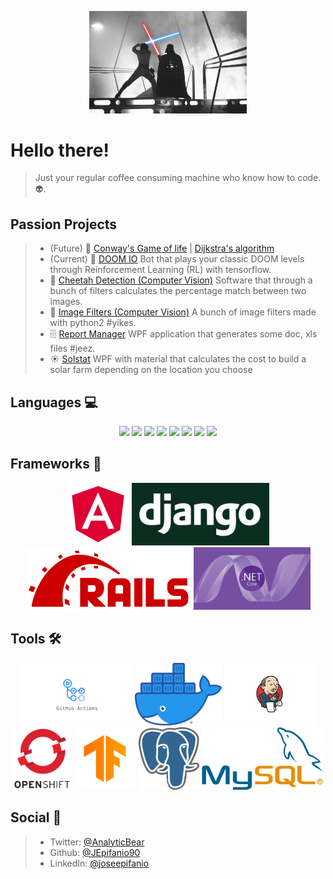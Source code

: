 <p align="center">
  <img src="https://raw.githubusercontent.com/JEpifanio90/JEpifanio90/master/assets/vader.jpg" alt="Darth Vader VS Luke" width="50%" height="50%">
</p>

# Hello there!
> Just your regular coffee consuming machine who know how to code. 👽.  


## Passion Projects
> * (Future) 👾 [Conway's Game of life](https://en.wikipedia.org/wiki/Conway%27s_Game_of_Life) | [Dijkstra's algorithm](https://en.wikipedia.org/wiki/Dijkstra%27s_algorithm)
> * (Current) 👹 [DOOM IO](https://github.com/JEpifanio90/DOOM-IO)
> Bot that plays your classic DOOM levels through Reinforcement Learning (RL) with tensorflow.  
> * 🐆 [Cheetah Detection (Computer Vision)](https://github.com/JEpifanio90/CheetahDetection)
> Software that through a bunch of filters calculates the percentage match between two images.  
> * 📸 [Image Filters (Computer Vision)](https://github.com/JEpifanio90/LabVision-Python)
> A bunch of image filters made with python2 #yikes.  
> * 🗄 [Report Manager](https://github.com/JEpifanio90/reportManager)
> WPF application that generates some doc, xls files #jeez.  
> * ☀️ [Solstat](https://github.com/JEpifanio90/SolstatProjectUI)
> WPF with material that calculates the cost to build a solar farm depending on the location you choose

## Languages 💻
<p align="center">
  <img src="https://cdn.jsdelivr.net/npm/programming-languages-logos/src/python/python.png" height="100">
  <img src="https://cdn.jsdelivr.net/npm/programming-languages-logos/src/ruby/ruby.png" height="100">
  <img src="https://cdn.jsdelivr.net/npm/programming-languages-logos/src/typescript/typescript.png" height="100">
  <img src="https://cdn.jsdelivr.net/npm/programming-languages-logos/src/csharp/csharp.png" height="100">
  <img src="https://cdn.jsdelivr.net/npm/programming-languages-logos/src/cpp/cpp.png" height="100">
  <img src="https://cdn.jsdelivr.net/npm/programming-languages-logos/src/java/java.png" height="100">
  <img src="https://cdn.jsdelivr.net/npm/programming-languages-logos/src/swift/swift.png" height="100">
  <img src="https://cdn.jsdelivr.net/npm/programming-languages-logos/src/javascript/javascript.png" height="100">
</p>


## Frameworks 🧰 
<p align="center">
  <img src="https://raw.githubusercontent.com/JEpifanio90/JEpifanio90/master/assets/angular.png" height="100">
  <img src="https://raw.githubusercontent.com/JEpifanio90/JEpifanio90/master/assets/django.png" height="100">
  <img src="https://raw.githubusercontent.com/JEpifanio90/JEpifanio90/master/assets/rails.png" height="100">
  <img src="https://raw.githubusercontent.com/JEpifanio90/JEpifanio90/master/assets/netcore.jpg" height="100">
</p>

## Tools 🛠
<p align="center">
  <img src="https://raw.githubusercontent.com/JEpifanio90/JEpifanio90/master/assets/gh%20actions.jpg" height="100">
  <img src="https://raw.githubusercontent.com/JEpifanio90/JEpifanio90/master/assets/docker.png" height="100">
  <img src="https://raw.githubusercontent.com/JEpifanio90/JEpifanio90/master/assets/jenkins.png" height="100">
  <img src="https://raw.githubusercontent.com/JEpifanio90/JEpifanio90/d622d72f958d33ecb530a99ea9d8a8f1790096cb/assets/openshift.svg" height="100">
  <img src="https://raw.githubusercontent.com/JEpifanio90/JEpifanio90/master/assets/tensorflow_icon.png" height="100">
  <img src="https://raw.githubusercontent.com/JEpifanio90/JEpifanio90/master/assets/postgresql.png" height="100">
  <img src="https://raw.githubusercontent.com/JEpifanio90/JEpifanio90/master/assets/mysql.png" height="100">
</p>

## Social 🍻
> * Twitter: [@AnalyticBear](https://twitter.com/AnalyticBear)
> * Github: [@JEpifanio90](https://github.com/JEpifanio90)
> * LinkedIn: [@joseepifanio](https://linkedin.com/in/joseepifanio)
